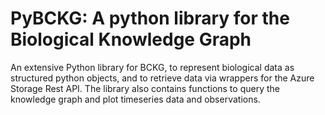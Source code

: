 # PyBCKG: A python library for the Biological Knowledge Graph

An extensive Python library for BCKG, to represent biological data as structured python objects, and to retrieve data via wrappers for the Azure Storage Rest API. The library also contains functions to query the knowledge graph and plot timeseries data and observations.
